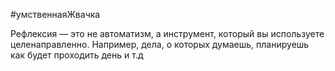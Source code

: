 #умственнаяЖвачка

Рефлексия — это не автоматизм, а инструмент, который вы используете целенаправленно. Например, дела, о которых думаешь, планируешь как будет проходить день и т.д